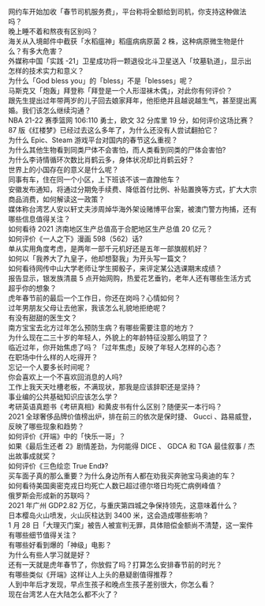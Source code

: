 网约车开始加收「春节司机服务费」，平台称将全额给到司机，你支持这种做法吗？  
晚上睡不着和熬夜有区别吗？  
海关从入境邮件中截获「水稻瘟神」稻瘟病病原菌 2 株，这种病原微生物是什么？有多大危害？  
外媒称中国「实践 -21」卫星成功将一颗退役北斗卫星送入「坟墓轨道」，显示出怎样的技术实力和意义？  
为什么「God bless you」的「bless」不是「blesses」呢？  
马斯克又「炮轰」拜登称「拜登是一个人形湿袜木偶」，对此你有何评价？  
跟先生提出过年带两岁的儿子回去娘家拜年，他拒绝并且越说越生气，甚至提出离婚。我们该怎么继续沟通？  
NBA 21-22 赛季篮网 106:110 勇士，欧文 32 分库里 19 分，如何评价这场比赛？  
87 版《红楼梦》已经过去这么多年了，为什么还没有人尝试翻拍它？  
为什么 Epic、Steam 游戏平台对国内的春节这么重视？  
为什么其他生物看到同类尸体不会害怕，而人类看到同类的尸体会害怕?  
为什么李诗情循环次数比肖鹤云多，身体状况却比肖鹤云好？  
世界上的小国存在的意义是什么呢？  
同事有车，住在同一个小区，上下班该不该一直蹭他车？  
安徽发布通知，将通过分期免手续费、降低首付比例、补贴置换等方式，扩大大宗商品消费，如何解读这一政策？  
媒体称台湾艺人安以轩丈夫涉周焯华海外架设赌博平台案，被澳门警方拘捕，还有哪些信息值得关注？  
如何看待 2021 济南地区生产总值高于合肥地区生产总值 20 亿元？  
如何评价《一人之下》漫画 598（562）话?  
单从实用角度考虑，是两年一部千元机好还是五年一部旗舰机好？  
如何以「我养大了九皇子，他却想娶我」为开头写一篇文？  
如何看待网传中山大学老师让学生掷骰子，来评定某公选课期末成绩？  
报告显示，银发族清晨 5 点开始网购，热爱花艺垂钓，老年人还有哪些生活方式超乎你的想象？  
虎年春节前的最后一个工作日，你还在岗吗？心情如何？  
过年男朋友父母让去他家，我该怎么礼貌地拒绝呢？  
有没有甜甜的医生文？  
南方宝宝去北方过年怎么预防生病？有哪些需要注意的地方？  
为什么现在二三十岁的年轻人，外貌上的年龄特征没那么明显了？  
临近过年，你开始焦虑了吗？「过年焦虑」反映了年轻人怎样的心态？  
在职场中什么样的人吃得开？  
忘记一个人要多长时间呢？  
你会喜欢上一个不喜欢回消息的人吗?  
工作上我天天吐槽老板，不满现状，那我是应该辞职还是坚持？  
事业编的公共基础知识应该怎么学？  
考研英语真题书《考研真相》和黄皮书有什么区别？随便买一本行吗？  
2021 全球奢侈品牌价值榜出炉，排在前三的依次是保时捷、 Gucci 、路易威登，反映了哪些现象和趋势？  
如何评价《开端》中的「快乐一哥」？  
如果《最后生还者 2》剧情差劲，为何能得 DICE 、 GDCA 和 TGA 最佳叙事 / 杰出故事成就奖？  
如何评价《三色绘恋 True End》?  
买车面子真的那么重要？为什么身边所有人都在劝我买奔驰宝马奥迪的车？  
如何看待美国奥密克戎日均死亡人数已超过德尔塔日均死亡病例峰值？  
俄罗斯会形成新的苏联吗？  
2021 年广州 GDP2.82 万亿，与重庆第四城之争保持领先，这意味着什么？  
日本樱岛火山喷发，火山灰柱达到 3400 米，这会造成哪些影响？  
1 月 28 日「大理灭门案」被告人被宣判无罪，具体赔偿金额尚不清楚，这一案件有哪些细节值得关注？  
有哪些好看到爆的「神级」电影？  
为什么有些人学习就是好？  
还有一天就是虎年春节了，你放假了吗？打算怎么安排春节前的时光？  
有哪些类似《开端》这样让人上头的悬疑剧值得推荐？  
人到中年后才发现，早点生孩子和晚点生孩子差别很大，你怎么看？  
现在台湾艺人在大陆怎么都不火了？  
